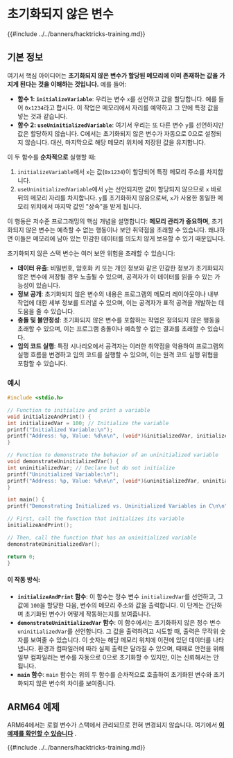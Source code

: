 # 초기화되지 않은 변수

{{#include ../../banners/hacktricks-training.md}}

## 기본 정보

여기서 핵심 아이디어는 **초기화되지 않은 변수가 할당된 메모리에 이미 존재하는 값을 가지게 된다는 것을 이해하는 것입니다.** 예를 들어:

- **함수 1: `initializeVariable`**: 우리는 변수 `x`를 선언하고 값을 할당합니다. 예를 들어 `0x1234`라고 합시다. 이 작업은 메모리에서 자리를 예약하고 그 안에 특정 값을 넣는 것과 같습니다.
- **함수 2: `useUninitializedVariable`**: 여기서 우리는 또 다른 변수 `y`를 선언하지만 값은 할당하지 않습니다. C에서는 초기화되지 않은 변수가 자동으로 0으로 설정되지 않습니다. 대신, 마지막으로 해당 메모리 위치에 저장된 값을 유지합니다.

이 두 함수를 **순차적으로** 실행할 때:

1. `initializeVariable`에서 `x`는 값(`0x1234`)이 할당되어 특정 메모리 주소를 차지합니다.
2. `useUninitializedVariable`에서 `y`는 선언되지만 값이 할당되지 않으므로 `x` 바로 뒤의 메모리 자리를 차지합니다. `y`를 초기화하지 않음으로써, `x`가 사용한 동일한 메모리 위치에서 마지막 값인 "상속"을 받게 됩니다.

이 행동은 저수준 프로그래밍의 핵심 개념을 설명합니다: **메모리 관리가 중요하며**, 초기화되지 않은 변수는 예측할 수 없는 행동이나 보안 취약점을 초래할 수 있습니다. 왜냐하면 이들은 메모리에 남아 있는 민감한 데이터를 의도치 않게 보유할 수 있기 때문입니다.

초기화되지 않은 스택 변수는 여러 보안 위험을 초래할 수 있습니다:

- **데이터 유출**: 비밀번호, 암호화 키 또는 개인 정보와 같은 민감한 정보가 초기화되지 않은 변수에 저장될 경우 노출될 수 있으며, 공격자가 이 데이터를 읽을 수 있는 가능성이 있습니다.
- **정보 공개**: 초기화되지 않은 변수의 내용은 프로그램의 메모리 레이아웃이나 내부 작업에 대한 세부 정보를 드러낼 수 있으며, 이는 공격자가 표적 공격을 개발하는 데 도움을 줄 수 있습니다.
- **충돌 및 불안정성**: 초기화되지 않은 변수를 포함하는 작업은 정의되지 않은 행동을 초래할 수 있으며, 이는 프로그램 충돌이나 예측할 수 없는 결과를 초래할 수 있습니다.
- **임의 코드 실행**: 특정 시나리오에서 공격자는 이러한 취약점을 악용하여 프로그램의 실행 흐름을 변경하고 임의 코드를 실행할 수 있으며, 이는 원격 코드 실행 위협을 포함할 수 있습니다.

### 예시
```c
#include <stdio.h>

// Function to initialize and print a variable
void initializeAndPrint() {
int initializedVar = 100; // Initialize the variable
printf("Initialized Variable:\n");
printf("Address: %p, Value: %d\n\n", (void*)&initializedVar, initializedVar);
}

// Function to demonstrate the behavior of an uninitialized variable
void demonstrateUninitializedVar() {
int uninitializedVar; // Declare but do not initialize
printf("Uninitialized Variable:\n");
printf("Address: %p, Value: %d\n\n", (void*)&uninitializedVar, uninitializedVar);
}

int main() {
printf("Demonstrating Initialized vs. Uninitialized Variables in C\n\n");

// First, call the function that initializes its variable
initializeAndPrint();

// Then, call the function that has an uninitialized variable
demonstrateUninitializedVar();

return 0;
}
```
#### 이 작동 방식:

- **`initializeAndPrint` 함수**: 이 함수는 정수 변수 `initializedVar`를 선언하고, 그 값에 `100`을 할당한 다음, 변수의 메모리 주소와 값을 출력합니다. 이 단계는 간단하며 초기화된 변수가 어떻게 작동하는지를 보여줍니다.
- **`demonstrateUninitializedVar` 함수**: 이 함수에서는 초기화하지 않은 정수 변수 `uninitializedVar`를 선언합니다. 그 값을 출력하려고 시도할 때, 출력은 무작위 숫자를 보여줄 수 있습니다. 이 숫자는 해당 메모리 위치에 이전에 있던 데이터를 나타냅니다. 환경과 컴파일러에 따라 실제 출력은 달라질 수 있으며, 때때로 안전을 위해 일부 컴파일러는 변수를 자동으로 0으로 초기화할 수 있지만, 이는 신뢰해서는 안 됩니다.
- **`main` 함수**: `main` 함수는 위의 두 함수를 순차적으로 호출하여 초기화된 변수와 초기화되지 않은 변수의 차이를 보여줍니다.

## ARM64 예제

ARM64에서는 로컬 변수가 스택에서 관리되므로 전혀 변경되지 않습니다. 여기에서 [**이 예제를 확인할 수 있습니다**](https://8ksec.io/arm64-reversing-and-exploitation-part-6-exploiting-an-uninitialized-stack-variable-vulnerability/) .

{{#include ../../banners/hacktricks-training.md}}
